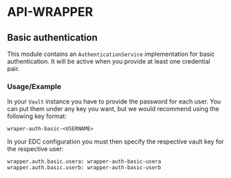 # API-WRAPPER

## Basic authentication

This module contains an `AuthenticationService` implementation for basic authentication. It will be active when you 
provide at least one credential pair.

### Usage/Example

In your `Vault` instance you have to provide the password for each user. You can put them under any key you want, but we
would recommend using the following key format:

```plain
wraper-auth-basic-<USERNAME>
```
In your EDC configuration you must then specify the respective vault key for the respective user:

```properties
wrapper.auth.basic.usera: wrapper-auth-basic-usera
wrapper.auth.basic.userb: wrapper-auth-basic-userb
```
